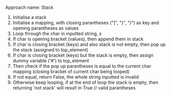 Approach name: Stack

1. Initialise a stack
2. Initialise a mapping, with closing parantheses ("]", "}", ")") as key and opening parantheses as values
3. Loop through the char in inputted string, s
4. If char is opening bracket (values), then append them in stack
5. If char is closing bracket (keys) and also stack is not empty, then pop up the stack (assigned to top_element)
6. If char is closing bracket (keys) but the stack is empty, then assign dummy variable ('#') to top_element
7. Then check if the pop up parantheses is equal to the current char mapping (closing bracket of current char being looped)
8. If not equal, return False, the whole string inputted is invalid
9. Otherwise keep looping, if at the end of loop the stack is empty, then returning 'not stack' will result in True // valid parantheses
